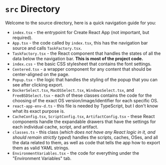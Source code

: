 # `src` Directory

Welcome to the source directory, here is a quick navigation guide for you:

-   `index.tsx` - the entrypoint for Create React App (not important, but required).
-   `App.tsx` - the code called by `index.tsx`, this has the navigation bar source and calls `TaskFactory.tsx`.
-   `TaskFactory.tsx` - the React component that handles the states of all the data below the navigation bar. **This is most of the project code.**
-   `index.css` - the basic CSS stylesheet that contains the font settings.
-   `Centered.tsx` - a wrapper component for any content that should be center-aligned on the page.
-   `Popup.tsx` - the logic that handles the styling of the popup that you can see after clicking export.
-   `DockerSelect.tsx`, `MacOSSelect.tsx`, `WindowsSelect.tsx`, and `FreeBSDSelect.tsx` - each of these classes contains the code for the choosing of the exact OS version/image/identifier for each specific OS.
-   `react-app-env-d.ts` - this file is needed by TypeScript, but I don't know what its exact purpose is.
-   `CacheConfig.tsx`, `ScriptConfig.tsx`, `ArtifactConfig.tsx` - these React components handle the expandable drawers that have the settings for each individual cache, script, and artifact.
-   `classes.ts` - this class (_which does not have any React logic in it, and should remain strictly typed_) handles the scripts, caches, OSes, and all the data related to them, as well as code that tells the app how to export them as valid YAML strings.
-   `EnvironmentVariables.tsx` - the code for everything under the "Environment Variables" tab.
